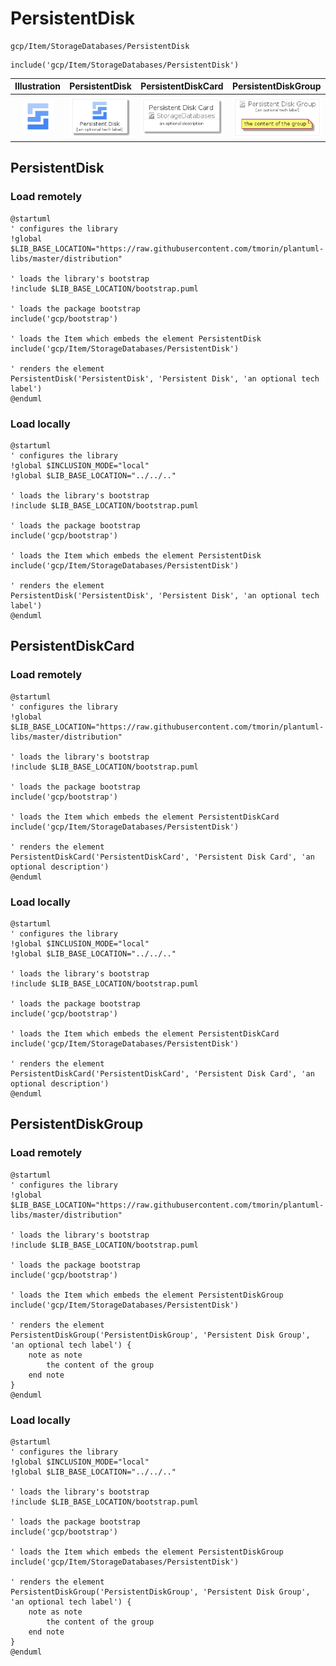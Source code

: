 # PersistentDisk


```text
gcp/Item/StorageDatabases/PersistentDisk
```

```text
include('gcp/Item/StorageDatabases/PersistentDisk')
```



| Illustration | PersistentDisk | PersistentDiskCard | PersistentDiskGroup |
| :---: | :---: | :---: | :---: |
| ![illustration for Illustration](../../../gcp/Item/StorageDatabases/PersistentDisk.png) | ![illustration for PersistentDisk](../../../gcp/Item/StorageDatabases/PersistentDisk.Local.png) | ![illustration for PersistentDiskCard](../../../gcp/Item/StorageDatabases/PersistentDiskCard.Local.png) | ![illustration for PersistentDiskGroup](../../../gcp/Item/StorageDatabases/PersistentDiskGroup.Local.png) |




## PersistentDisk

### Load remotely
```plantuml
@startuml
' configures the library
!global $LIB_BASE_LOCATION="https://raw.githubusercontent.com/tmorin/plantuml-libs/master/distribution"

' loads the library's bootstrap
!include $LIB_BASE_LOCATION/bootstrap.puml

' loads the package bootstrap
include('gcp/bootstrap')

' loads the Item which embeds the element PersistentDisk
include('gcp/Item/StorageDatabases/PersistentDisk')

' renders the element
PersistentDisk('PersistentDisk', 'Persistent Disk', 'an optional tech label')
@enduml
```

### Load locally
```plantuml
@startuml
' configures the library
!global $INCLUSION_MODE="local"
!global $LIB_BASE_LOCATION="../../.."

' loads the library's bootstrap
!include $LIB_BASE_LOCATION/bootstrap.puml

' loads the package bootstrap
include('gcp/bootstrap')

' loads the Item which embeds the element PersistentDisk
include('gcp/Item/StorageDatabases/PersistentDisk')

' renders the element
PersistentDisk('PersistentDisk', 'Persistent Disk', 'an optional tech label')
@enduml
```

## PersistentDiskCard

### Load remotely
```plantuml
@startuml
' configures the library
!global $LIB_BASE_LOCATION="https://raw.githubusercontent.com/tmorin/plantuml-libs/master/distribution"

' loads the library's bootstrap
!include $LIB_BASE_LOCATION/bootstrap.puml

' loads the package bootstrap
include('gcp/bootstrap')

' loads the Item which embeds the element PersistentDiskCard
include('gcp/Item/StorageDatabases/PersistentDisk')

' renders the element
PersistentDiskCard('PersistentDiskCard', 'Persistent Disk Card', 'an optional description')
@enduml
```

### Load locally
```plantuml
@startuml
' configures the library
!global $INCLUSION_MODE="local"
!global $LIB_BASE_LOCATION="../../.."

' loads the library's bootstrap
!include $LIB_BASE_LOCATION/bootstrap.puml

' loads the package bootstrap
include('gcp/bootstrap')

' loads the Item which embeds the element PersistentDiskCard
include('gcp/Item/StorageDatabases/PersistentDisk')

' renders the element
PersistentDiskCard('PersistentDiskCard', 'Persistent Disk Card', 'an optional description')
@enduml
```

## PersistentDiskGroup

### Load remotely
```plantuml
@startuml
' configures the library
!global $LIB_BASE_LOCATION="https://raw.githubusercontent.com/tmorin/plantuml-libs/master/distribution"

' loads the library's bootstrap
!include $LIB_BASE_LOCATION/bootstrap.puml

' loads the package bootstrap
include('gcp/bootstrap')

' loads the Item which embeds the element PersistentDiskGroup
include('gcp/Item/StorageDatabases/PersistentDisk')

' renders the element
PersistentDiskGroup('PersistentDiskGroup', 'Persistent Disk Group', 'an optional tech label') {
    note as note
        the content of the group
    end note
}
@enduml
```

### Load locally
```plantuml
@startuml
' configures the library
!global $INCLUSION_MODE="local"
!global $LIB_BASE_LOCATION="../../.."

' loads the library's bootstrap
!include $LIB_BASE_LOCATION/bootstrap.puml

' loads the package bootstrap
include('gcp/bootstrap')

' loads the Item which embeds the element PersistentDiskGroup
include('gcp/Item/StorageDatabases/PersistentDisk')

' renders the element
PersistentDiskGroup('PersistentDiskGroup', 'Persistent Disk Group', 'an optional tech label') {
    note as note
        the content of the group
    end note
}
@enduml
```

